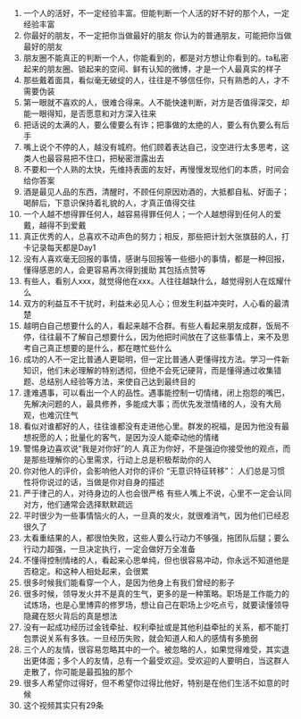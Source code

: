 1. 一个人的活好，不一定经验丰富。但能判断一个人活的好不好的那个人，一定经验丰富
2. 你最好的朋友，不一定把你当做最好的朋友
   你认为的普通朋友，可能把你当做最好的朋友
3. 朋友圈不能真正的判断一个人，你能看到的，都是对方想让你看到的。ta私密起来的朋友圈、锁起来的空间、鲜有认知的微博，才是一个人最真实的样子
4. 那些戴着面具，看似毫无破绽的人，往往是不够信任你，只有熟悉的人，才不需要伪装
5. 第一眼就不喜欢的人，很难合得来。人不能快速判断，对方是否值得深交，却能一眼得知，是否愿意和对方深入往来
6. 把话说的太满的人，要么傻要么有诈；把事做的太绝的人，要么有仇要么有后手
7. 嘴上说个不停的人，越没有城府。他们顾着表达自己，没空进行太多思考，这类人也最容易把不住口，把秘密泄露出去
8. 不要和一个人熟的太快，先维持表面的友好，再慢慢发现他们的本质，时间会给你答案
9. 酒是最见人品的东西，清醒时，不顾任何原因劝酒的，大抵都自私、好面子；喝醉后，下意识保持着礼貌的人，才真正值得交往
10. 一个人越不想得罪任何人，越容易得罪任何人；一个人越想得到任何人的爱戴，越得不到爱戴
11. 真正优秀的人，总喜欢不动声色的努力；相反，那些把计划大张旗鼓的人，打卡记录每天都是Day1
12. 没有人喜欢毫无回报的事情，感谢与回报等一些细小的事情，都是一种回报，懂得感恩的人，会更容易再次得到援助
    其包括点赞等
13. 有些人，看别人xxx，就觉得他在xxx。人往往越缺什么，越觉得别人在炫耀什么
14. 双方的利益互不干扰时，利益未必见人心；但发生利益冲突时，人心看的最清楚
15. 越明白自己想要什么的人，看起来越不合群。有些人看起来朋友成群，饭局不停，往往最不了解自己想要什么，因为他把时间放在了这些事情上，来不及思考自己真正想要的是什么，都在瞎忙些什么
16. 成功的人不一定比普通人更聪明，但一定比普通人更懂得找方法。学习一件新知识，他们未必理解的特别透彻，但绝不会死记硬背，而是懂得通过收集错题、总结别人经验等方法，来使自己达到最终目的
17. 逢难遇事，可以看出一个人的品性。遇事能控制一切情绪，闭上抱怨的嘴巴，先解决问题的人，最具修养，多能成大事；而优先发泄情绪的人，没有大局观，也难沉住气
18. 看似对谁都好的人，往往谁都没有走进他心里。群发的祝福，是因为他没有最想祝愿的人；批量化的客气，是因为没人能牵动他的情绪
19. 警惕身边喜欢说“我是对你好”的人
    真正为你好，不是强迫你接受他的观点，而是那些理解你的心里需求，行动上总是积极帮助你的人
20. 你对他人的评价，会影响他人对你的评价
    “无意识特征转移”： 人们总是习惯性将你说过的话，当做是你对自身的描述
21. 严于律己的人，对待身边的人也会很严格
    有些人嘴上不说，心里不一定会认同对方，他们通常会选择默默疏远
22. 平时很少为一些事情恼火的人，一旦真的发火，就很难消气，因为他们已经忍很久了
23. 太看重结果的人，都很怕失败，这些人要么行动力不够强，拖团队后腿；要么行动力超强，一旦决定执行，一定会做好万全准备
24. 不懂得控制情绪的人，看起来心思单纯，但也很容易冲动，你永远不知道他是否稳定。和这种人相处起来，会很累
25. 很多时候我们能看穿一个人，是因为他身上有我们曾经的影子
26. 很多时候，领导发火并不是真的生气，更多的是一种策略。职场是工作能力的试炼场，也是心里博弈的修罗场，想让自己在职场上少吃点亏，就要读懂领导隐藏在怒火背后的真是想法
27. 没有一起成功经历过金钱牵扯、权利牵扯或是其他利益牵扯的关系，都不能打包票说关系有多铁。一旦经历失败，就会知道人和人的感情有多脆弱
28. 三个人的友情，很容易忽略其中的一个。被忽略的人，如果觉得难受，其实退出更体面；多个人的友情，总有一个最受欢迎。受欢迎的人要明白，当这群人走散了，你可能是最孤独的那个
29. 很多人希望你过得好，但不希望你过得比他好，特别是在他们生活不如意的时候
30. 这个视频其实只有29条

